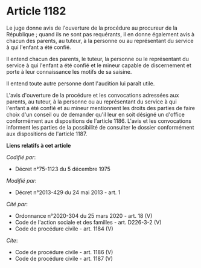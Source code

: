 # Article 1182

Le juge donne avis de l'ouverture de la procédure au procureur de la République ; quand ils ne sont pas requérants, il en
donne également avis à chacun des parents, au tuteur, à la personne ou au représentant du service à qui l'enfant a été
confié. 

Il entend chacun des parents, le tuteur, la personne ou le représentant du service à qui l'enfant a été confié et le mineur
capable de discernement et porte à leur connaissance les motifs de sa saisine. 

Il entend toute autre personne dont l'audition lui paraît utile. 

L'avis d'ouverture de la procédure et les convocations adressées aux parents, au tuteur, à la personne ou au représentant du
service à qui l'enfant a été confié et au mineur mentionnent les droits des parties de faire choix d'un conseil ou de
demander qu'il leur en soit désigné un d'office conformément aux dispositions de l'article 1186. L'avis et les convocations
informent les parties de la possibilité de consulter le dossier conformément aux dispositions de l'article 1187.

**Liens relatifs à cet article**

_Codifié par_:

  - Décret n°75-1123 du 5 décembre 1975

_Modifié par_:

  - Décret n°2013-429 du 24 mai 2013 - art. 1

_Cité par_:

  - Ordonnance n°2020-304 du 25 mars 2020 - art. 18 (V)
  - Code de l'action sociale et des familles - art. D226-3-2 (V)
  - Code de procédure civile - art. 1184 (V)

_Cite_:

  - Code de procédure civile - art. 1186 (V)
  - Code de procédure civile - art. 1187 (V)
